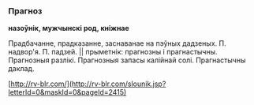 ### Прагноз
**назоўнік, мужчынскі род, кніжнае**

Прадбачанне, прадказанне, заснаванае на пэўных дадзеных. П. надвор'я. П. падзей. || прыметнік: прагнозны і прагнастычны. Прагнозныя разлікі. Прагнозныя запасы калійнай солі. Прагнастычны даклад.

<a rel="author">[http://rv-blr.com/](http://rv-blr.com/slounik.jsp?letterId=0&maskId=0&pageId=2415)</a>
